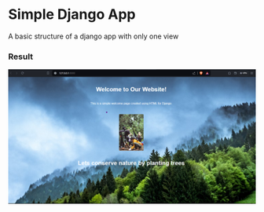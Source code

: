 # Simple Django App
A basic structure of a django app with only one view
### Result

![Simple Django App](./assets/home.png)

